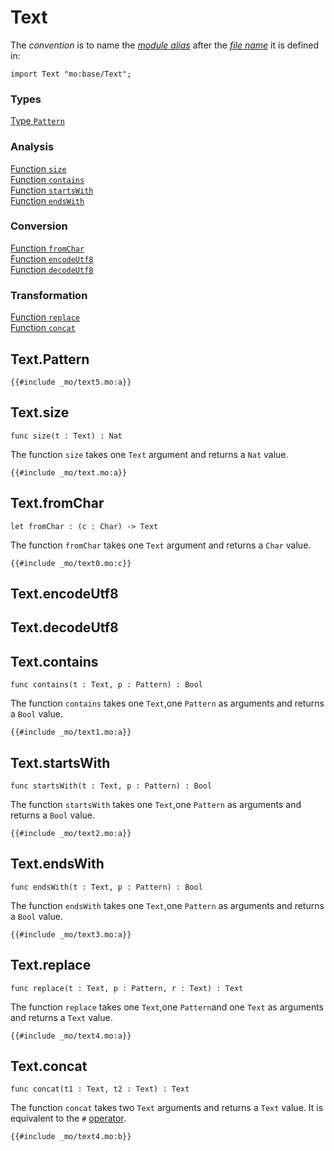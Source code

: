 # Text

The _convention_ is to name the [_module alias_](/common-programming-concepts/modules.html#imports) after the [_file name_](/common-programming-concepts/modules.html#imports) it is defined in:

```motoko
import Text "mo:base/Text";
```

### Types

[Type `Pattern`]()  

### Analysis

[Function `size`](#textsize)  
[Function `contains`](#textcontains)  
[Function `startsWith`](#textstartswith)  
[Function `endsWith`](#textendswith)

### Conversion

[Function `fromChar`](#textfromchar)  
[Function `encodeUtf8`](#textencodeutf8)  
[Function `decodeUtf8`](#textdecodeutf8)

### Transformation

[Function `replace`](#textreplace)  
[Function `concat`](#textconcat)

## Text.Pattern
```motoko, run
{{#include _mo/text5.mo:a}}
```

## Text.size

```motoko
func size(t : Text) : Nat
```

The function `size` takes one `Text` argument and returns a `Nat` value.

```motoko, run
{{#include _mo/text.mo:a}}
```

## Text.fromChar

```motoko
let fromChar : (c : Char) -> Text
```

The function `fromChar` takes one `Text` argument and returns a `Char` value.

```motoko, run
{{#include _mo/text0.mo:c}}
```

## Text.encodeUtf8

## Text.decodeUtf8

## Text.contains

```motoko
func contains(t : Text, p : Pattern) : Bool
```

The function `contains` takes one `Text`,one `Pattern` as arguments and returns a `Bool` value.

```motoko, run
{{#include _mo/text1.mo:a}}
```

## Text.startsWith

```motoko
func startsWith(t : Text, p : Pattern) : Bool
```

The function `startsWith` takes one `Text`,one `Pattern` as arguments and returns a `Bool` value.

```motoko, run
{{#include _mo/text2.mo:a}}
```

## Text.endsWith

```motoko
func endsWith(t : Text, p : Pattern) : Bool
```

The function `endsWith` takes one `Text`,one `Pattern` as arguments and returns a `Bool` value.

```motoko, run
{{#include _mo/text3.mo:a}}
```

## Text.replace

```motoko
func replace(t : Text, p : Pattern, r : Text) : Text
```

The function `replace` takes one `Text`,one `Pattern`and one `Text` as arguments and returns a `Text` value.

```motoko, run
{{#include _mo/text4.mo:a}}
```

## Text.concat

```motoko
func concat(t1 : Text, t2 : Text) : Text
```

The function `concat` takes two `Text` arguments and returns a `Text` value. It is equivalent to the `#` [operator](/common-programming-concepts/operators.html).

```motoko, run
{{#include _mo/text4.mo:b}}
```
